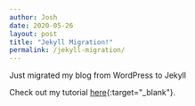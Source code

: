 ```yaml
---
author: Josh
date: 2020-05-26
layout: post
title: "Jekyll Migration!"
permalink: /jekyll-migration/
---
```


Just migrated my blog from WordPress to Jekyll  

Check out my tutorial [here](https://joshdawes.com/migrating-wordpress-to-jekyll/){:target="_blank"}.
